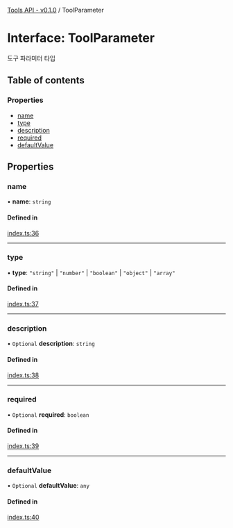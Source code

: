 [Tools API - v0.1.0](/api-reference/tools/) / ToolParameter

# Interface: ToolParameter

도구 파라미터 타입

## Table of contents

### Properties

- [name](#name)
- [type](#type)
- [description](#description)
- [required](#required)
- [defaultValue](#defaultvalue)

## Properties

### <a id="name" name="name"></a> name

• **name**: `string`

#### Defined in

[index.ts:36](https://github.com/robotaio/robota/blob/main/packages/tools/src/index.ts#L36)

___

### <a id="type" name="type"></a> type

• **type**: ``"string"`` \| ``"number"`` \| ``"boolean"`` \| ``"object"`` \| ``"array"``

#### Defined in

[index.ts:37](https://github.com/robotaio/robota/blob/main/packages/tools/src/index.ts#L37)

___

### <a id="description" name="description"></a> description

• `Optional` **description**: `string`

#### Defined in

[index.ts:38](https://github.com/robotaio/robota/blob/main/packages/tools/src/index.ts#L38)

___

### <a id="required" name="required"></a> required

• `Optional` **required**: `boolean`

#### Defined in

[index.ts:39](https://github.com/robotaio/robota/blob/main/packages/tools/src/index.ts#L39)

___

### <a id="defaultvalue" name="defaultvalue"></a> defaultValue

• `Optional` **defaultValue**: `any`

#### Defined in

[index.ts:40](https://github.com/robotaio/robota/blob/main/packages/tools/src/index.ts#L40)
